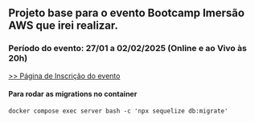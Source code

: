 ## Projeto base para o evento Bootcamp Imersão AWS que irei realizar.

### Período do evento: 27/01 a 02/02/2025 (Online e ao Vivo às 20h)

[>> Página de Inscrição do evento](https://org.imersaoaws.com.br/github/readme)

#### Para rodar as migrations no container ####
```
docker compose exec server bash -c 'npx sequelize db:migrate'
```

